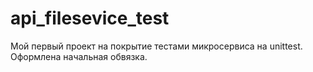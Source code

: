 # api_filesevice_test
Мой первый проект на покрытие тестами микросервиса на unittest.
Оформлена начальная обвязка.

